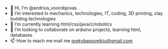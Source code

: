 - 👋 Hi, I’m @andrius_voorobjovas
- 👀 I’m interested in mechanics, technologies, IT, coding, 3D printing, clay building technologies
- 🌱 I’m currently learning html/css/java/c/robotics
- 💞️ I’m looking to collaborate on arduino projects, learning html, databases
- 📫 How to reach me mail me prekybapoveikiu@gmail.com

<!---
andriuswee/andriuswee is a ✨ special ✨ repository because its `README.md` (this file) appears on your GitHub profile.
You can click the Preview link to take a look at your changes.
--->

